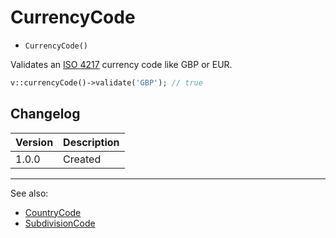 # CurrencyCode

- `CurrencyCode()`

Validates an [ISO 4217](http://en.wikipedia.org/wiki/ISO_4217) currency code like GBP or EUR.

```php
v::currencyCode()->validate('GBP'); // true
```

## Changelog

Version | Description
--------|-------------
  1.0.0 | Created

***
See also:

  * [CountryCode](CountryCode.md)
  * [SubdivisionCode](SubdivisionCode.md)
